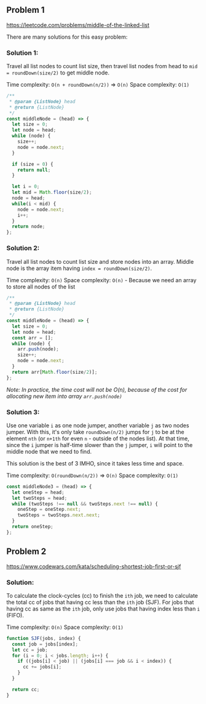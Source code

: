 ## Problem 1

https://leetcode.com/problems/middle-of-the-linked-list

There are many solutions for this easy problem:

### Solution 1:

Travel all list nodes to count list size, then travel list nodes from head to `mid = roundDown(size/2)` to get middle node.

Time complexity: `O(n + roundDown(n/2))` => `O(n)`
Space complexity: `O(1)`

```javascript
/**
 * @param {ListNode} head
 * @return {ListNode}
 */
const middleNode = (head) => {
  let size = 0;
  let node = head;
  while (node) {
    size++;
    node = node.next;
  }

  if (size = 0) {
    return null;
  }

  let i = 0;
  let mid = Math.floor(size/2);
  node = head;
  while(i < mid) {
    node = node.next;
    i++;
  }
  return node;
};
```

### Solution 2:

Travel all list nodes to count list size and store nodes into an array. Middle node is the array item having `index = roundDown(size/2)`.

Time complexity: `O(n)`
Space complexity: `O(n)` - Because we need an array to store all nodes of the list

```javascript
/**
 * @param {ListNode} head
 * @return {ListNode}
 */
const middleNode = (head) => {
  let size = 0;
  let node = head;
  const arr = [];
  while (node) {
    arr.push(node);
    size++;
    node = node.next;
  }
  return arr[Math.floor(size/2)];
};
```

_Note: In practice, the time cost will not be O(n), because of the cost for allocating new item into array `arr.push(node)`_

### Solution 3:

Use one variable `i` as one node jumper, another variable `j` as two nodes jumper. With this, it's only take `roundDown(n/2)` jumps for `j` to be at the element `nth` (or `n+1th` for even `n` - outside of the nodes list). At that time, since the `i` jumper is half-time slower than the `j` jumper, `i` will point to the middle node that we need to find.

This solution is the best of 3 IMHO, since it takes less time and space.

Time complexity: `O(roundDown(n/2))` => `O(n)`
Space complexity: `O(1)`

```javascript
const middleNode3 = (head) => {
  let oneStep = head;
  let twoSteps = head;
  while (twoSteps !== null && twoSteps.next !== null) {
    oneStep = oneStep.next;
    twoSteps = twoSteps.next.next;
  }
  return oneStep;
};
```

## Problem 2

https://www.codewars.com/kata/scheduling-shortest-job-first-or-sjf

### Solution:

To calculate the clock-cycles (cc) to finish the `ith` job, we need to calculate the total cc of jobs that having cc less than the `ith` job (SJF). For jobs that having cc as same as the `ith` job, only use jobs that having index less than `i` (FIFO).

Time complexity: `O(n)`
Space complexity: `O(1)`

```javascript
function SJF(jobs, index) {
  const job = jobs[index];
  let cc = job;
  for (i = 0; i < jobs.length; i++) {
    if ((jobs[i] < job) || (jobs[i] === job && i < index)) {
      cc += jobs[i];
    }
  }

  return cc;
}
```
